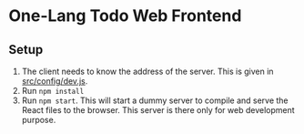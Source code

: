 # One-Lang Todo Web Frontend

## Setup

1. The client needs to know the address of the server. This is given in [src/config/dev.js](src/config/dev.js).
1. Run `npm install`
1. Run `npm start`. This will start a dummy server to compile and serve the React files to the browser. This server is there only for web development purpose.  

